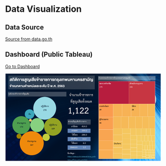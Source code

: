 # Data Visualization

## Data Source
[Source from data.go.th](https://data.go.th/dataset/bma_ordinary_officer_lost_position)

## Dashboard (Public Tableau)
[Go to Dashboard](https://public.tableau.com/app/profile/sirithep.pl/viz/DS525_Project7_DataViz/BKK_stafflose#2)

![alt text](https://github.com/Sirith3p/swu-ds525/blob/main/07-data-visualization/dashboard.png)